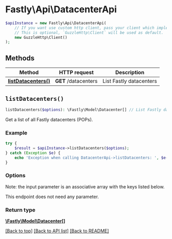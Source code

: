 # Fastly\Api\DatacenterApi


```php
$apiInstance = new Fastly\Api\DatacenterApi(
    // If you want use custom http client, pass your client which implements `GuzzleHttp\ClientInterface`.
    // This is optional, `GuzzleHttp\Client` will be used as default.
    new GuzzleHttp\Client()
);
```

## Methods

Method | HTTP request | Description
------------- | ------------- | -------------
[**listDatacenters()**](DatacenterApi.md#listDatacenters) | **GET** /datacenters | List Fastly datacenters


## `listDatacenters()`

```php
listDatacenters($options): \Fastly\Model\Datacenter[] // List Fastly datacenters
```

Get a list of all Fastly datacenters (POPs).

### Example
```php
try {
    $result = $apiInstance->listDatacenters($options);
} catch (Exception $e) {
    echo 'Exception when calling DatacenterApi->listDatacenters: ', $e->getMessage(), PHP_EOL;
}
```

### Options

Note: the input parameter is an associative array with the keys listed below.

This endpoint does not need any parameter.

### Return type

[**\Fastly\Model\Datacenter[]**](../Model/Datacenter.md)

[[Back to top]](#) [[Back to API list]](../../README.md#endpoints)
[[Back to README]](../../README.md)
